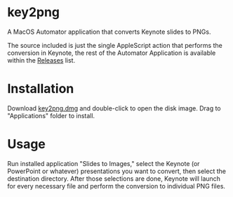 # key2png

A MacOS Automator application that converts Keynote slides to PNGs.

The source included is just the single AppleScript action that performs the
conversion in Keynote, the rest of the Automator Application is available
within the [Releases](https://github.com/deckerego/key2png/releases) list.

# Installation

Download [key2png.dmg](https://github.com/deckerego/key2png/releases/latest)
and double-click to open the disk image. Drag to "Applications" folder
to install.

# Usage

Run installed application "Slides to Images," select the Keynote
(or PowerPoint or whatever) presentations you want to convert, then select
the destination directory. After those selections are done, Keynote will
launch for every necessary file and perform the conversion to individual
PNG files.
